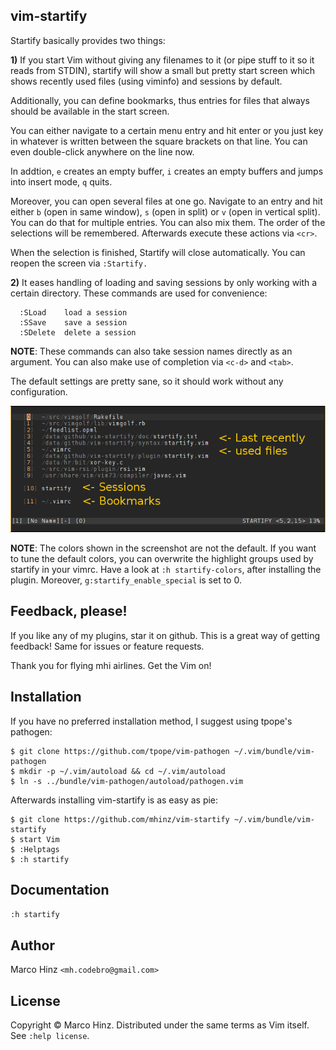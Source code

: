vim-startify
------------

Startify basically provides two things:

__1)__ If you start Vim without giving any filenames to it (or pipe stuff to it so
   it reads from STDIN), startify will show a small but pretty start screen
   which shows recently used files (using viminfo) and sessions by default.

   Additionally, you can define bookmarks, thus entries for files that always
   should be available in the start screen.

   You can either navigate to a certain menu entry and hit enter or you just
   key in whatever is written between the square brackets on that line. You
   can even double-click anywhere on the line now.

   In addtion, `e` creates an empty buffer, `i` creates an empty buffers and
   jumps into insert mode, `q` quits.

   Moreover, you can open several files at one go. Navigate to an entry and
   hit either `b` (open in same window), `s` (open in split) or `v` (open in
   vertical split). You can do that for multiple entries. You can also mix
   them. The order of the selections will be remembered. Afterwards execute
   these actions via `<cr>`.

   When the selection is finished, Startify will close automatically. You can
   reopen the screen via `:Startify.`

__2)__ It eases handling of loading and saving sessions by only working with a
   certain directory. These commands are used for convenience:

      :SLoad    load a session
      :SSave    save a session
      :SDelete  delete a session

__NOTE__: These commands can also take session names directly as an argument. You can
also make use of completion via `<c-d>` and `<tab>`.

The default settings are pretty sane, so it should work without any
configuration.

![Example:startify in action](https://github.com/mhinz/vim-startify/raw/master/startify.png)

__NOTE__: The colors shown in the screenshot are not the default. If you want to
tune the default colors, you can overwrite the highlight groups used by startify
in your vimrc. Have a look at `:h startify-colors`, after installing the plugin.
Moreover, `g:startify_enable_special` is set to 0.

Feedback, please!
-----------------

If you like any of my plugins, star it on github. This is a great way of getting
feedback! Same for issues or feature requests.

Thank you for flying mhi airlines. Get the Vim on!

Installation
------------

If you have no preferred installation method, I suggest using tpope's pathogen:

    $ git clone https://github.com/tpope/vim-pathogen ~/.vim/bundle/vim-pathogen
    $ mkdir -p ~/.vim/autoload && cd ~/.vim/autoload
    $ ln -s ../bundle/vim-pathogen/autoload/pathogen.vim

Afterwards installing vim-startify is as easy as pie:

    $ git clone https://github.com/mhinz/vim-startify ~/.vim/bundle/vim-startify
    $ start Vim
    $ :Helptags
    $ :h startify

Documentation
-------------

`:h startify`

Author
------

Marco Hinz `<mh.codebro@gmail.com>`

License
-------

Copyright © Marco Hinz. Distributed under the same terms as Vim itself. See
`:help license`.

